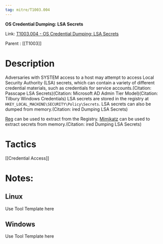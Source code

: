 ```yaml
---
tag: mitre/T1003.004
---
```


**OS Credential Dumping: LSA Secrets**

Link: [T1003.004 - OS Credential Dumping: LSA Secrets](https://attack.mitre.org/techniques/T1003/004)

Parent : [[T1003]]


# Description

Adversaries with SYSTEM access to a host may attempt to access Local Security Authority (LSA) secrets, which can contain a variety of different credential materials, such as credentials for service accounts.(Citation: Passcape LSA Secrets)(Citation: Microsoft AD Admin Tier Model)(Citation: Tilbury Windows Credentials) LSA secrets are stored in the registry at <code>HKEY_LOCAL_MACHINE\SECURITY\Policy\Secrets</code>. LSA secrets can also be dumped from memory.(Citation: ired Dumping LSA Secrets)

[Reg](https://attack.mitre.org/software/S0075) can be used to extract from the Registry. [Mimikatz](https://attack.mitre.org/software/S0002) can be used to extract secrets from memory.(Citation: ired Dumping LSA Secrets)

# Tactics


[[Credential Access]]


# Notes:

## Linux

Use Tool Template here

## Windows

Use Tool Template here